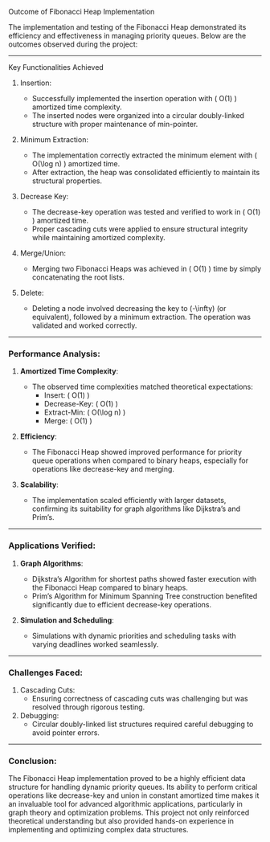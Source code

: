 Outcome of Fibonacci Heap Implementation

The implementation and testing of the Fibonacci Heap demonstrated its efficiency and effectiveness in managing priority queues. Below are the outcomes observed during the project:

---

Key Functionalities Achieved
1. Insertion:
   - Successfully implemented the insertion operation with \( O(1) \) amortized time complexity.
   - The inserted nodes were organized into a circular doubly-linked structure with proper maintenance of min-pointer.

2. Minimum Extraction:
   - The implementation correctly extracted the minimum element with \( O(\log n) \) amortized time.
   - After extraction, the heap was consolidated efficiently to maintain its structural properties.

3. Decrease Key:
   - The decrease-key operation was tested and verified to work in \( O(1) \) amortized time.
   - Proper cascading cuts were applied to ensure structural integrity while maintaining amortized complexity.

4. Merge/Union:
   - Merging two Fibonacci Heaps was achieved in \( O(1) \) time by simply concatenating the root lists.

5. Delete:
   - Deleting a node involved decreasing the key to \(-\infty\) (or equivalent), followed by a minimum extraction. The operation was validated and worked correctly.

---

### **Performance Analysis**:
1. **Amortized Time Complexity**:
   - The observed time complexities matched theoretical expectations:
     - Insert: \( O(1) \)
     - Decrease-Key: \( O(1) \)
     - Extract-Min: \( O(\log n) \)
     - Merge: \( O(1) \)

2. **Efficiency**:
   - The Fibonacci Heap showed improved performance for priority queue operations when compared to binary heaps, especially for operations like decrease-key and merging.

3. **Scalability**:
   - The implementation scaled efficiently with larger datasets, confirming its suitability for graph algorithms like Dijkstra’s and Prim’s.

---

### **Applications Verified**:
1. **Graph Algorithms**:
   - Dijkstra’s Algorithm for shortest paths showed faster execution with the Fibonacci Heap compared to binary heaps.
   - Prim’s Algorithm for Minimum Spanning Tree construction benefited significantly due to efficient decrease-key operations.

2. **Simulation and Scheduling**:
   - Simulations with dynamic priorities and scheduling tasks with varying deadlines worked seamlessly.

---

### **Challenges Faced**:
1. Cascading Cuts:
   - Ensuring correctness of cascading cuts was challenging but was resolved through rigorous testing.
2. Debugging:
   - Circular doubly-linked list structures required careful debugging to avoid pointer errors.

---

### **Conclusion**:
The Fibonacci Heap implementation proved to be a highly efficient data structure for handling dynamic priority queues. Its ability to perform critical operations like decrease-key and union in constant amortized time makes it an invaluable tool for advanced algorithmic applications, particularly in graph theory and optimization problems.
This project not only reinforced theoretical understanding but also provided hands-on experience in implementing and optimizing complex data structures.
